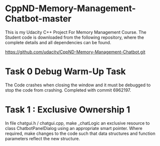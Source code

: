 # CppND-Memory-Management-Chatbot-master
 This is my Udacity C++ Project For Memory Management Course. The Student code is downloaded from the following repository, where the complete details and all dependencies can be found.
 
 https://github.com/udacity/CppND-Memory-Management-Chatbot.git
 
 # Task 0 Debug Warm-Up Task
 The Code crashes when closing the window and it must be debugged to stop the code from crashing.
 Completed with commit 6962197.
 
 # Task 1 : Exclusive Ownership 1
In file chatgui.h / chatgui.cpp, make _chatLogic an exclusive resource to class ChatbotPanelDialog using an appropriate smart pointer. Where required, make changes to the code such that data structures and function parameters reflect the new structure. 
